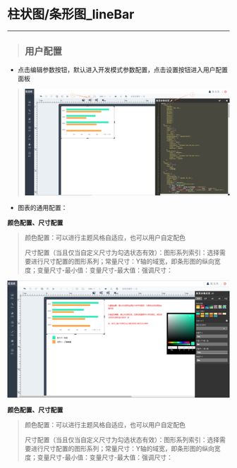 # 柱状图/条形图\_lineBar

---

> ## 用户配置

* 点击编辑参数按钮，默认进入开发模式参数配置，点击设置按钮进入用户配置面板

> ![](/assets/lineBar01.png)

* 图表的通用配置：

**颜色配置、尺寸配置**
> 颜色配置：可以进行主题风格自适应，也可以用户自定配色
>
> 尺寸配置（当且仅当自定义尺寸为勾选状态有效）：图形系列索引：选择需要进行尺寸配置的图形系列；常量尺寸：Y轴的域宽，即条形图的纵向宽度；变量尺寸-最小值：变量尺寸-最大值：强调尺寸：

![](/assets/1.jpg)


**颜色配置、尺寸配置**
> 颜色配置：可以进行主题风格自适应，也可以用户自定配色
>
> 尺寸配置（当且仅当自定义尺寸为勾选状态有效）：图形系列索引：选择需要进行尺寸配置的图形系列；常量尺寸：Y轴的域宽，即条形图的纵向宽度；变量尺寸-最小值：变量尺寸-最大值：强调尺寸：
